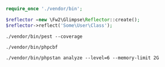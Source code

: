 ```php
require_once './vendor/bin';

$reflector =new \Fw2\Glimpse\Reflector::create();
$reflector->reflect('Some\User\Class');
```

```shell
./vendor/bin/pest --coverage
```

```shell
./vendor/bin/phpcbf
```

```shell
./vendor/bin/phpstan analyze --level=6 --memory-limit 2G
```
